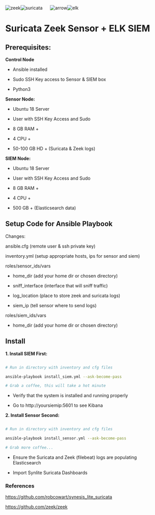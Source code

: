 
![zeek](https://camo.githubusercontent.com/d8fc1510d644d4544c55e9b108372d86ea92d3e416e067e73dc62fec40678240/68747470733a2f2f7a65656b2e6f72672f77702d636f6e74656e742f75706c6f6164732f323032302f30342f7a65656b2d6c6f676f2d776974686f75742d746578742e706e67)![suricata](https://chocolatey.org/content/packageimages/suricata.2.0.2.20140625.png)&nbsp;&nbsp;&nbsp;&nbsp;&nbsp;&nbsp;![arrow](https://cdn.iconscout.com/icon/free/png-256/right-arrow-439-1161082.png)![elk](https://raw.githubusercontent.com/blacktop/docker-elastic-stack/master/docs/img/el_stack_logo.png)
# Suricata Zeek Sensor + ELK SIEM

  

## Prerequisites:

  

**Control Node**

- Ansible installed

- Sudo SSH Key access to Sensor & SIEM box

- Python3

**Sensor Node:**

- Ubuntu 18 Server

- User with SSH Key Access and Sudo

- 8 GB RAM +

- 4 CPU +

- 50-100 GB HD + (Suricata & Zeek logs)

  

**SIEM Node:**

- Ubuntu 18 Server

- User with SSH Key Access and Sudo

- 8 GB RAM +

- 4 CPU +

- 500 GB + (Elasticsearch data)

  

## Setup Code for Ansible Playbook

Changes:

ansible.cfg (remote user & ssh private key)

inventory.yml (setup appropriate hosts, ips for sensor and siem)

roles/sensor_ids/vars

- home_dir (add your home dir or chosen directory)

- sniff_interface (interface that will sniff traffic)

- log_location (place to store zeek and suricata logs)

- siem_ip (tell sensor where to send logs)

  

roles/siem_ids/vars

- home_dir (add your home dir or chosen directory)

  

## Install

**1. Install SIEM First:**

```bash

# Run in directory with inventory and cfg files

ansible-playbook install_siem.yml --ask-become-pass

# Grab a coffee, this will take a hot minute

```

- Verify that the system is installed and running properly

- Go to http://yoursiemip:5601 to see Kibana

  

**2. Install Sensor Second:**

```bash

# Run in directory with inventory and cfg files

ansible-playbook install_sensor.yml --ask-become-pass

# Grab more coffee...

```

- Ensure the Suricata and Zeek (filebeat) logs are populating Elasticsearch

- Import Synlite Suricata Dashboards

  

### References

https://github.com/robcowart/synesis_lite_suricata

https://github.com/zeek/zeek